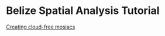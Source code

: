 # Belize Spatial Analysis Tutorial

[Creating cloud-free mosiacs](https://github.com/mmann1123/Belize_GEE_R_Tutorial/blob/master/Tutorials/Google%20Earth%20Engine%20Tutorial.ipynb)
